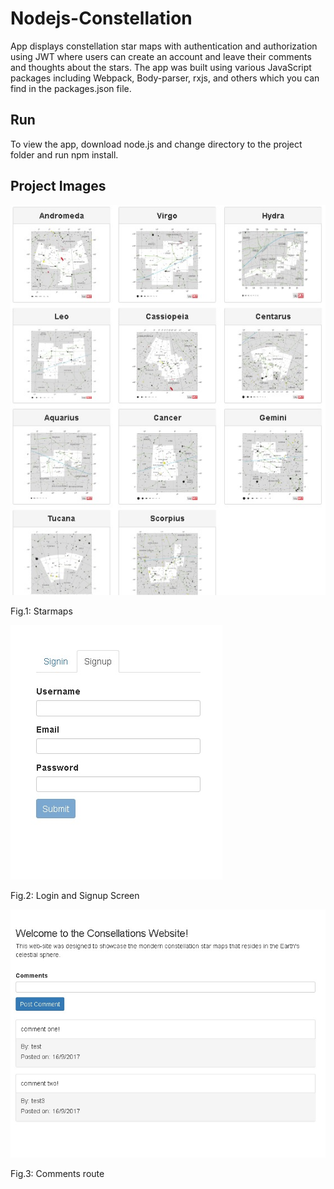 # Nodejs-Constellation

App displays constellation star maps with authentication and authorization using JWT where users can create an account and leave their comments and thoughts about the stars. The app was built using various JavaScript packages including Webpack, Body-parser, rxjs, and others which you can find in the packages.json file.

## Run

To view the app, download node.js and change directory to the project folder and run npm install. 

## Project Images

![alt tag](https://github.com/GitMikeZ/MEA2N-Constellation/blob/master/img/starmaps.jpg)

Fig.1: Starmaps

![alt tag](https://github.com/GitMikeZ/MEA2N-Constellation/blob/master/img/login.jpg)

Fig.2: Login and Signup Screen

![alt tag](https://github.com/GitMikeZ/MEA2N-Constellation/blob/master/img/Comments.jpg)

Fig.3: Comments route
